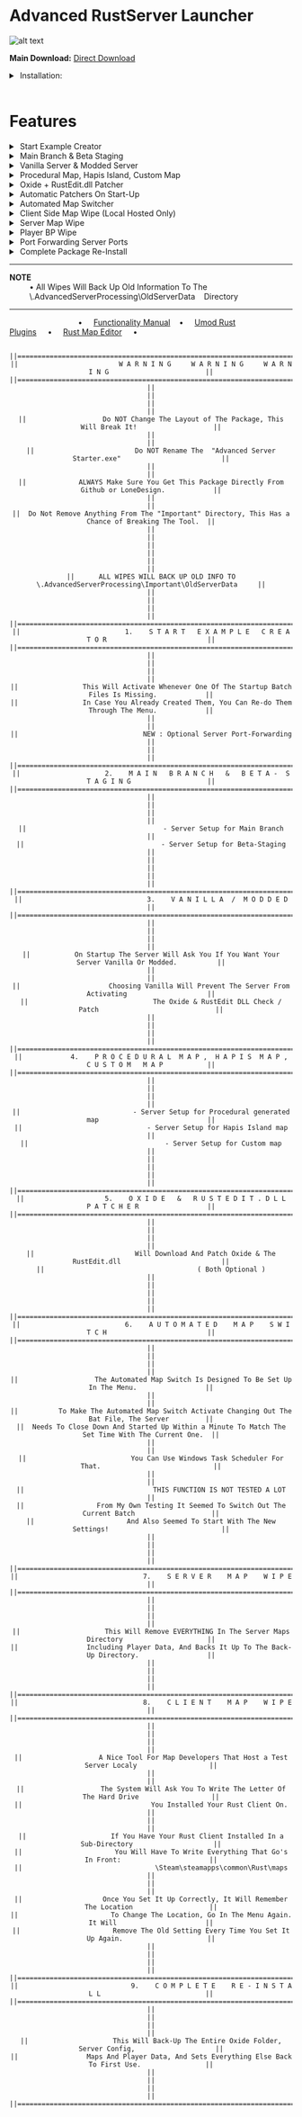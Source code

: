 # Advanced RustServer Launcher <br />

![alt text](https://cdn.discordapp.com/attachments/840249767215759370/1069805321419247676/ARSL_75x75.png)

**Main Download:** [Direct Download](https://github.com/StonerJezus/Advanced_RustServer_Launcher/archive/refs/heads/master.zip) <br />
<details><summary>&nbsp;Installation: </summary><br />
&nbsp;&nbsp;&nbsp;&nbsp;&nbsp;&nbsp;&nbsp;&nbsp;&nbsp;Download the ZIP, open the zip and drag the "RustServers" folder where you want your server to be located.<br />
&nbsp;&nbsp;&nbsp;&nbsp;&nbsp;&nbsp;&nbsp;&nbsp;&nbsp;Click the "Advanced RustServer Launcher.exe" and have fun!.
<hr /></details>
<br />
<h1> Features </h1>
<details>
<summary>&nbsp;Start Example Creator </summary><br />
&nbsp;&nbsp;&nbsp;&nbsp;&nbsp;&nbsp;&nbsp;&nbsp;&nbsp;This Will Activate Whenever One Of The Startup Batch Files Is Missing.<br />
&nbsp;&nbsp;&nbsp;&nbsp;&nbsp;&nbsp;&nbsp;&nbsp;&nbsp;In Case You Already Created Them, You Can Re-do Them Through The Menu.
<hr /></details>
<details><summary>&nbsp;Main Branch & Beta Staging</summary><br />
&nbsp;&nbsp;&nbsp;&nbsp;&nbsp;&nbsp;&nbsp;&nbsp;&nbsp;- Server Setup for Main Branch<br />
&nbsp;&nbsp;&nbsp;&nbsp;&nbsp;&nbsp;&nbsp;&nbsp;&nbsp;- Server Setup for Beta-Staging
<hr /></details>
<details><summary>&nbsp;Vanilla Server & Modded Server </summary><br />
&nbsp;&nbsp;&nbsp;&nbsp;&nbsp;&nbsp;&nbsp;&nbsp;&nbsp;On Startup The Server Will Ask You If You Want Your Server Vanilla Or Modded.<br />
<br />
&nbsp;&nbsp;&nbsp;&nbsp;&nbsp;&nbsp;&nbsp;&nbsp;&nbsp;Choosing Vanilla Will Prevent The Server From Activating<br />
&nbsp;&nbsp;&nbsp;&nbsp;&nbsp;&nbsp;&nbsp;&nbsp;&nbsp;The Oxide & RustEdit DLL Check / Patch
<hr /></details>
<details><summary>&nbsp;Procedural Map, Hapis Island, Custom Map </summary><br />
&nbsp;&nbsp;&nbsp;&nbsp;&nbsp;&nbsp;&nbsp;&nbsp;&nbsp;- Server Setup for Procedural generated map<br />
&nbsp;&nbsp;&nbsp;&nbsp;&nbsp;&nbsp;&nbsp;&nbsp;&nbsp;- Server Setup for Hapis Island map<br />
&nbsp;&nbsp;&nbsp;&nbsp;&nbsp;&nbsp;&nbsp;&nbsp;&nbsp;- Server Setup for Custom map<br />
<hr /></details>
<details><summary>&nbsp;Oxide + RustEdit.dll Patcher</summary><br />
&nbsp;&nbsp;&nbsp;&nbsp;&nbsp;&nbsp;&nbsp;&nbsp;&nbsp;Will Download And Patch Oxide & The RustEdit.dll<br />
&nbsp;&nbsp;&nbsp;&nbsp;&nbsp;&nbsp;&nbsp;&nbsp;&nbsp;( Both Optional )<br />
<hr /></details>
<details><summary>&nbsp;Automatic Patchers On Start-Up </summary><br />
&nbsp;&nbsp;&nbsp;&nbsp;&nbsp;&nbsp;&nbsp;&nbsp;&nbsp;Depending on what type of map / server you choose to use,<br />
&nbsp;&nbsp;&nbsp;&nbsp;&nbsp;&nbsp;&nbsp;&nbsp;&nbsp;The system will check for updates and will automatically Patch Server Updates,<br />
&nbsp;&nbsp;&nbsp;&nbsp;&nbsp;&nbsp;&nbsp;&nbsp;&nbsp;Oxide, Checks for (needed) presence of the RustEdit.dll and makes sure <br />
&nbsp;&nbsp;&nbsp;&nbsp;&nbsp;&nbsp;&nbsp;&nbsp;&nbsp;everything is on it's place and Up-to-Date before starting your Server!<br />
<hr /></details>
<details><summary>&nbsp;Automated Map Switcher </summary><br />
&nbsp;&nbsp;&nbsp;&nbsp;&nbsp;&nbsp;&nbsp;&nbsp;&nbsp;The Automated Map Switch Is Designed To Be Set Up In The Menu.<br />
&nbsp;&nbsp;&nbsp;&nbsp;&nbsp;&nbsp;&nbsp;&nbsp;&nbsp;Every Time You Set It Up It Will Create a Text File Inside The "Important" Directory.<br />
&nbsp;&nbsp;&nbsp;&nbsp;&nbsp;&nbsp;&nbsp;&nbsp;&nbsp;It Is Possible To Adjust It Manual Keep In Mind That In Case Of Doing This,<br />
&nbsp;&nbsp;&nbsp;&nbsp;&nbsp;&nbsp;&nbsp;&nbsp;&nbsp;There Has To Be ONE Empty Line Under The Date And Time!<br />
<br />
&nbsp;&nbsp;&nbsp;&nbsp;&nbsp;&nbsp;&nbsp;&nbsp;&nbsp;To Make The Automated Map Switch Activate Changing Out The Bat File, The Server<br />
&nbsp;&nbsp;&nbsp;&nbsp;&nbsp;&nbsp;&nbsp;&nbsp;&nbsp;Needs To Close Down And Started Up Within a Minute To Match The Set Time With The Current One.<br />
&nbsp;&nbsp;&nbsp;&nbsp;&nbsp;&nbsp;&nbsp;&nbsp;&nbsp;You Can Use Windows Task Scheduler For That.<br />
<br />
&nbsp;&nbsp;&nbsp;&nbsp;&nbsp;&nbsp;&nbsp;&nbsp;&nbsp;THIS FUNCTION IS NOT TESTED A LOT<br />
&nbsp;&nbsp;&nbsp;&nbsp;&nbsp;&nbsp;&nbsp;&nbsp;&nbsp;From My Own Testing It Seemed To Switch Out The Current Batch<br />
&nbsp;&nbsp;&nbsp;&nbsp;&nbsp;&nbsp;&nbsp;&nbsp;&nbsp;And Also Seemed To Start With The New Settings!<br />
<hr /></details>
<details><summary>&nbsp;Client Side Map Wipe (Local Hosted Only) </summary><br />
&nbsp;&nbsp;&nbsp;&nbsp;&nbsp;&nbsp;&nbsp;&nbsp;&nbsp;A Nice Tool For Map Developers That Host a Test Server Localy<br />
<br />
&nbsp;&nbsp;&nbsp;&nbsp;&nbsp;&nbsp;&nbsp;&nbsp;&nbsp;The System Will Ask You To Write The Letter Of The Hard Drive<br />
&nbsp;&nbsp;&nbsp;&nbsp;&nbsp;&nbsp;&nbsp;&nbsp;&nbsp;You Installed Your Rust Client On.<br />
<br />
&nbsp;&nbsp;&nbsp;&nbsp;&nbsp;&nbsp;&nbsp;&nbsp;&nbsp;If You Have Your Rust Client Installed In a Sub-Directory<br />
&nbsp;&nbsp;&nbsp;&nbsp;&nbsp;&nbsp;&nbsp;&nbsp;&nbsp;You Will Have To Write Everything That Go's In Front:<br />
&nbsp;&nbsp;&nbsp;&nbsp;&nbsp;&nbsp;&nbsp;&nbsp;&nbsp;\Steam\steamapps\common\Rust\maps<br />
<br />
&nbsp;&nbsp;&nbsp;&nbsp;&nbsp;&nbsp;&nbsp;&nbsp;&nbsp;Once You Set It Up Correctly, It Will Remember The Location<br />
&nbsp;&nbsp;&nbsp;&nbsp;&nbsp;&nbsp;&nbsp;&nbsp;&nbsp;To Change The Location, Go In The Menu Again. It Will<br />
&nbsp;&nbsp;&nbsp;&nbsp;&nbsp;&nbsp;&nbsp;&nbsp;&nbsp;Remove The Old Setting Every Time You Set It Up Again.<br />
<hr /></details>
<details><summary>&nbsp;Server Map Wipe </summary><br />
&nbsp;&nbsp;&nbsp;&nbsp;&nbsp;&nbsp;&nbsp;&nbsp;&nbsp;Option to wipe Server Map & save files, but keep everything else.<br />
<hr /></details>
<details><summary>&nbsp;Player BP Wipe </summary><br />
&nbsp;&nbsp;&nbsp;&nbsp;&nbsp;&nbsp;&nbsp;&nbsp;&nbsp;Option to wipe the Servers Player Data, but keep everything else.<br />
<hr /></details>

<details><summary>&nbsp;Port Forwarding Server Ports</summary><br />
&nbsp;&nbsp;&nbsp;&nbsp;&nbsp;&nbsp;&nbsp;&nbsp;&nbsp;Optional Server Port-Forwarding<br />
<br />
&nbsp;&nbsp;&nbsp;&nbsp;&nbsp;&nbsp;&nbsp;&nbsp;&nbsp;Choice to Use the given Ports from the Start Example Creator and<br />
&nbsp;&nbsp;&nbsp;&nbsp;&nbsp;&nbsp;&nbsp;&nbsp;&nbsp;let the system Create all needed Port rules on your machines Firewall.
<hr /></details>
<details><summary>&nbsp;Complete Package Re-Install </summary><br />
&nbsp;&nbsp;&nbsp;&nbsp;&nbsp;&nbsp;&nbsp;&nbsp;&nbsp;This Will Back-Up The Entire Oxide Folder, Server Config,

&nbsp;&nbsp;&nbsp;&nbsp;&nbsp;&nbsp;&nbsp;&nbsp;&nbsp;Maps And Player Data, And Sets Everything Else Back To First Use.<br />
</details><hr />

**NOTE**  
&nbsp;&nbsp;&nbsp;&nbsp;&nbsp;&nbsp;&nbsp;&nbsp;&nbsp;• All Wipes Will Back Up Old Information To The  
&nbsp;&nbsp;&nbsp;&nbsp;&nbsp;&nbsp;&nbsp;&nbsp;&nbsp;\\.AdvancedServerProcessing\OldServerData&nbsp;&nbsp;&nbsp;&nbsp;Directory
<br /><hr />


&nbsp;&nbsp;&nbsp;&nbsp;&nbsp;&nbsp;&nbsp;&nbsp;&nbsp;&nbsp;&nbsp;&nbsp;&nbsp;&nbsp;&nbsp;&nbsp;&nbsp;&nbsp;&nbsp;&nbsp;&nbsp;&nbsp;&nbsp;&nbsp;&nbsp;&nbsp;&nbsp;&nbsp;&nbsp;&nbsp;&nbsp;•&nbsp;&nbsp;&nbsp;&nbsp;&nbsp;[Functionality Manual](https://github.com/StonerJezus/Advanced_RustServer_Launcher/blob/master/RustServers/Functionality%20Manual.txt)&nbsp;&nbsp;&nbsp;&nbsp;•&nbsp;&nbsp;&nbsp;&nbsp;&nbsp;[Umod Rust Plugins](https://umod.org/plugins?page=1&sort=title&sortdir=asc&categories=rust)&nbsp;&nbsp;&nbsp;&nbsp;&nbsp;•&nbsp;&nbsp;&nbsp;&nbsp;&nbsp;[Rust Map Editor](https://www.rustedit.io)&nbsp;&nbsp;&nbsp;&nbsp;&nbsp;•&nbsp;&nbsp;&nbsp;&nbsp;&nbsp;&nbsp;&nbsp;&nbsp;&nbsp;&nbsp;
<div align="center">

```batch
  
||==================================================================================================||
||                         W A R N I N G     W A R N I N G     W A R N I N G                        ||
||==================================================================================================||
||                                                                                                  ||
||                                                                                                  ||
||                   Do NOT Change The Layout of The Package, This Will Break It!                   ||
||                                                                                                  ||
||                         Do NOT Rename The  "Advanced Server Starter.exe"                         ||
||                                                                                                  ||
||             ALWAYS Make Sure You Get This Package Directly From Github or LoneDesign.            ||
||                                                                                                  ||
||  Do Not Remove Anything From The "Important" Directory, This Has a Chance of Breaking The Tool.  ||
||                                                                                                  ||
||                                                                                                  ||
||                                                                                                  ||
||      ALL WIPES WILL BACK UP OLD INFO TO   \.AdvancedServerProcessing\Important\OldServerData     ||
||                                                                                                  ||
||                                                                                                  ||
||==================================================================================================||
||                          1.    S T A R T   E X A M P L E   C R E A T O R                         ||
||==================================================================================================||
||                                                                                                  ||
||                                                                                                  ||
||                This Will Activate Whenever One Of The Startup Batch Files Is Missing.            ||
||                In Case You Already Created Them, You Can Re-do Them Through The Menu.            ||
||                                                                                                  ||
||                               NEW : Optional Server Port-Forwarding                              ||
||                                                                                                  ||
||==================================================================================================||
||                     2.    M A I N   B R A N C H   &   B E T A -  S T A G I N G                   ||
||==================================================================================================||
||                                                                                                  ||
||                                                                                                  ||
||                                  - Server Setup for Main Branch                                  ||
||                                  - Server Setup for Beta-Staging                                 ||
||                                                                                                  ||
||                                                                                                  ||
||==================================================================================================||
||                               3.    V A N I L L A  /  M O D D E D                                ||
||==================================================================================================||
||                                                                                                  ||
||                                                                                                  ||
||           On Startup The Server Will Ask You If You Want Your Server Vanilla Or Modded.          ||
||                                                                                                  ||
||                      Choosing Vanilla Will Prevent The Server From Activating                    ||
||                               The Oxide & RustEdit DLL Check / Patch                             ||
||                                                                                                  ||
||                                                                                                  ||
||==================================================================================================||
||            4.    P R O C E D U R A L  M A P ,  H A P I S  M A P ,  C U S T O M   M A P           ||
||==================================================================================================||
||                                                                                                  ||
||                                                                                                  ||
||                            - Server Setup for Procedural generated map                           ||
||                               - Server Setup for Hapis Island map                                ||
||                                  - Server Setup for Custom map                                   ||
||                                                                                                  ||
||                                                                                                  ||
||==================================================================================================||
||                    5.    O X I D E   &   R U S T E D I T . D L L   P A T C H E R                 ||
||==================================================================================================||
||                                                                                                  ||
||                                                                                                  ||
||                         Will Download And Patch Oxide & The RustEdit.dll                         ||
||                                      ( Both Optional )                                           ||
||                                                                                                  ||
||                                                                                                  ||
||==================================================================================================||
||                          6.    A U T O M A T E D    M A P    S W I T C H                         ||
||==================================================================================================||
||                                                                                                  ||
||                                                                                                  ||
||                   The Automated Map Switch Is Designed To Be Set Up In The Menu.                 ||
||                                                                                                  ||
||          To Make The Automated Map Switch Activate Changing Out The Bat File, The Server         ||
||  Needs To Close Down And Started Up Within a Minute To Match The Set Time With The Current One.  ||
||                                                                                                  ||
||                          You Can Use Windows Task Scheduler For That.                            ||
||                                                                                                  ||
||                                THIS FUNCTION IS NOT TESTED A LOT                                 ||
||                  From My Own Testing It Seemed To Switch Out The Current Batch                   ||
||                       And Also Seemed To Start With The New Settings!                            ||
||                                                                                                  ||
||                                                                                                  ||
||==================================================================================================||
||                               7.    S E R V E R    M A P    W I P E                              ||
||==================================================================================================||
||                                                                                                  ||
||                                                                                                  ||
||                     This Will Remove EVERYTHING In The Server Maps Directory                     ||
||                 Including Player Data, And Backs It Up To The Back-Up Directory.                 ||
||                                                                                                  ||
||                                                                                                  ||
||==================================================================================================||
||                               8.    C L I E N T    M A P    W I P E                              ||
||==================================================================================================||
||                                                                                                  ||
||                                                                                                  ||
||                   A Nice Tool For Map Developers That Host a Test Server Localy                  ||
||                                                                                                  ||
||                   The System Will Ask You To Write The Letter Of The Hard Drive                  ||
||                                You Installed Your Rust Client On.                                ||
||                                                                                                  ||
||                     If You Have Your Rust Client Installed In a Sub-Directory                    ||
||                       You Will Have To Write Everything That Go's In Front:                      ||
||                                 \Steam\steamapps\common\Rust\maps                                ||
||                                                                                                  ||
||                    Once You Set It Up Correctly, It Will Remember The Location                   ||
||                       To Change The Location, Go In The Menu Again. It Will                      ||
||                       Remove The Old Setting Every Time You Set It Up Again.                     ||
||                                                                                                  ||
||                                                                                                  ||
||==================================================================================================||
||                            9.    C O M P L E T E    R E - I N S T A L L                          ||
||==================================================================================================||
||                                                                                                  ||
||                                                                                                  ||
||                     This Will Back-Up The Entire Oxide Folder, Server Config,                    ||
||                 Maps And Player Data, And Sets Everything Else Back To First Use.                ||
||                                                                                                  ||
||                                                                                                  ||
||==================================================================================================||
```
</div>
